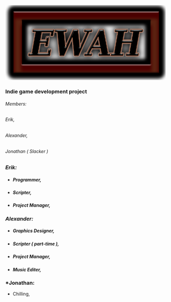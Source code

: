 ![Image of Yaktocat](https://github.com/ErikWallstrom/EW_AH/blob/master/test/res/images/Logo.png)
###     Indie game development project

###### *Members:* 

###### Erik, 

###### Alexander, 	

###### Jonathan ( Slacker ) 

### *Erik:*

* ##### Programmer,
                            
* ##### Scripter,

* ##### Project Manager,

### *Alexander:* 

* ##### Graphics Designer,

* ##### Scripter ( part-time ),

* ##### Project Manager,

* ##### Music Editer, 

### *Jonathan:

* Chilling,







